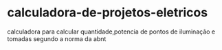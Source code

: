 # calculadora-de-projetos-eletricos
calculadora para calcular quantidade,potencia de pontos de iluminação e tomadas
segundo a norma da abnt
